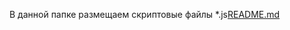 В данной папке размещаем скриптовые файлы *.js[README.md](https://github.com/user-attachments/files/20326544/README.md)
